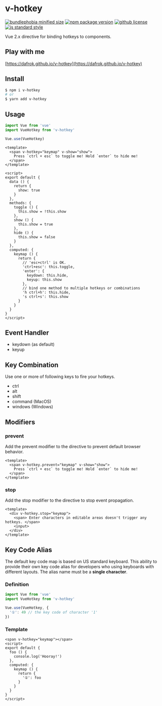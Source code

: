 # v-hotkey

[![bundlephobia minified size](https://badgen.net/bundlephobia/min/v-hotkey)](https://bundlephobia.com/result?p=v-hotkey)
[![npm package version](https://badgen.net/npm/v/v-hotkey)](https://npm.im/v-hotkey)
[![github license](https://badgen.net/github/license/dafrok/v-hotkey)](https://github.com/dafrok/v-hotkey/blob/master/LICENSE)
[![js standard style](https://badgen.net/badge/code%20style/standard/pink)](https://standardjs.com)

Vue 2.x directive for binding hotkeys to components.

## Play with me

[https://dafrok.github.io/v-hotkey](https://dafrok.github.io/v-hotkey)

## Install

```bash
$ npm i v-hotkey
# or
$ yarn add v-hotkey
```

## Usage

```javascript
import Vue from 'vue'
import VueHotkey from 'v-hotkey'

Vue.use(VueHotkey)
```

```vue
<template>
  <span v-hotkey="keymap" v-show="show"> 
    Press `ctrl + esc` to toggle me! Hold `enter` to hide me!
  </span>
</template>

<script>
export default {
  data () {
    return {
      show: true
    }
  },
  methods: {
    toggle () {
      this.show = !this.show
    },
    show () {
      this.show = true
    },
    hide () {
      this.show = false
    }
  },
  computed: {
    keymap () {
      return {
        // 'esc+ctrl' is OK.
        'ctrl+esc': this.toggle,
        'enter': {
          keydown: this.hide,
          keyup: this.show
        },
        // bind one method to multiple hotkeys or combinations
        'h ctrl+h': this.hide,
        's ctrl+s': this.show
      }
    }
  }
}
</script>
```

## Event Handler

- keydown (as default) 
- keyup

## Key Combination

Use one or more of following keys to fire your hotkeys.

- ctrl
- alt
- shift
- command (MacOS)
- windows (Windows)

## Modifiers

### prevent

Add the prevent modifier to the directive to prevent default browser behavior.

```vue
<template>
  <span v-hotkey.prevent="keymap" v-show="show">
    Press `ctrl + esc` to toggle me! Hold `enter` to hide me!
  </span>
</template>
```

### stop

Add the stop modifier to the directive to stop event propagation.

```vue
<template>
  <div v-hotkey.stop="keymap">
    <span> Enter characters in editable areas doesn't trigger any hotkeys. </span>
    <input>
  </div>
</template>
```

## Key Code Alias

The default key code map is based on US standard keyboard.
This ability to provide their own key code alias for developers who using keyboards with different layouts. The alias name must be a **single character**.

### Definition

```javascript
import Vue from 'vue'
import VueHotkey from 'v-hotkey'

Vue.use(VueHotkey, {
  '①': 49 // the key code of character '1'
})
```

### Template

```vue
<span v-hotkey="keymap"></span>
<script>
export default {
  foo () {
    console.log('Hooray!')
  },
  computed: {
    keymap () {
      return {
        '①': foo
      }
    }
  }
}
</script>
```
